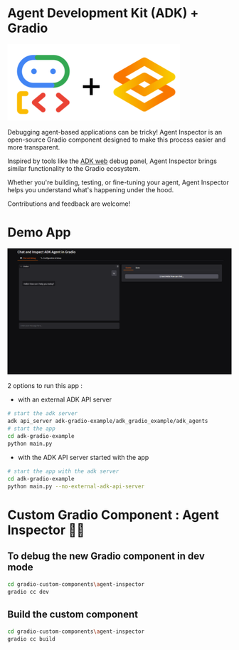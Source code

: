 # Agent Development Kit (ADK) + Gradio

![ADK + Gradio](docs\gradio_adk.png)

Debugging agent-based applications can be tricky!
Agent Inspector is an open-source Gradio component designed to make this process easier and more transparent.

Inspired by tools like the [ADK web](https://github.com/google/adk-web) debug panel, Agent Inspector brings similar functionality to the Gradio ecosystem.

Whether you're building, testing, or fine-tuning your agent, Agent Inspector helps you understand what's happening under the hood.

Contributions and feedback are welcome!

# Demo App

![demo app ADK gradio](docs\demo-app-v01.gif)

2 options to run this app : 
- with an external ADK API server

```bash
# start the adk server
adk api_server adk-gradio-example/adk_gradio_example/adk_agents
# start the app
cd adk-gradio-example
python main.py
```

- with the ADK API server started with the app

```bash
# start the app with the adk server
cd adk-gradio-example
python main.py --no-external-adk-api-server
```

# Custom Gradio Component : Agent Inspector 🕵️‍♂️ 

## To debug the new Gradio component in dev mode
```bash
cd gradio-custom-components\agent-inspector
gradio cc dev
```

## Build the custom component
```bash
cd gradio-custom-components\agent-inspector
gradio cc build
```
